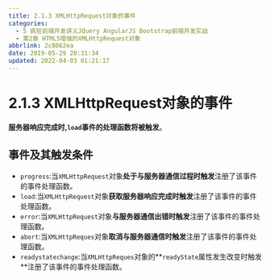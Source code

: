 ```yaml
---
title: 2.1.3 XMLHttpRequest对象的事件
categories: 
  - 5 疯狂前端开发讲义JQuery AngularJS Bootstrap前端开发实战
  - 第2章 HTML5增强的XMLHttpRequest对象
abbrlink: 2c8062ea
date: 2019-05-29 20:31:34
updated: 2022-04-03 01:21:17
---
```

# 2.1.3 XMLHttpRequest对象的事件 #
**服务器响应完成时,`load`事件的处理函数将被触发**。
## 事件及其触发条件 ##
- `progress`:当`XMLHttpRequest`对象**处于与服务器通信过程时触发**注册了该事件的事件处理函数。
- `load`:当`XMLHttpRequest`对象**获取服务器响应完成时触发**注册了该事件的事件处理函数。
- `error`:当`XMLHttpRequest`对象**与服务器通信出错时触发**注册了该事件的事件处理函数。
- `abort`:当`XMLHttpReques`对象**取消与服务器通信时触发**注册了该事件的事件处理函数。
- `readystatechange`:当`XMLHttpReques`对象的**`readyState`属性发生改变时触发**注册了该事件的事件处理函数。

